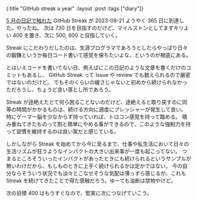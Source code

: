 {:title "GitHub streak a year"
:layout :post
:tags ["diary"]}

[5 月の日記で触れた](/posts/2023-05-14-rebuild-blog-with-fable-pt3) GitHub Streak が 2023-08-21 ようやく 365 日に到達した。やったね。
次は 730 日を目指すのだけど、マイルストンとしてまずキリよい 400 を置き、次に 500, 600 と目指していく。

Streak にこだわりだしたのは、生涯プログラマであろうとしたらやっぱり日々の鍛錬というか毎日コード書いて感覚を保ちたいよな、というのが根底にある。

とはいえコードを書いてない日、例えばにこの日記のような文章を書くだけのコミットもあるし、 GitHub Streak って Issue や review でも数えられるので厳密ではないのだけど。
でもそのくらいの緩さじゃないと初めから続けられなかっただろうし、ちょうど良い落とし所であろう。

Streak が途絶えたとて何ら困ることないのだけど、途絶えると取り戻すのに同等の時間がかかるものは、続ける方向に適度にプレッシャーが発生して良い。
特にゲーマー脳を少なからず持っていれば、トロコン感覚を持って臨める。
積み重ねてきたものって割と簡単にやめる事ができるので、このような強制力を持って習慣を維持するのは良い案だと感じている。

しかしながら Streak を始めてから今に至るまで、仕事や私生活において日々の生活リズムが狂うようなインパクトの大きい出来事が一度も起こってない。
つまるところそういったインパクトがあったときにも続けられるというサンプルが無いわけだから、もしものときに上手く続けられるかは定かではない。
今の自分ならそういう状況でも淡々とこなせそうな気配は薄っすら感じるが、これも Streak を続けてきたことで得た感触だろう。ゆーても油断は禁物やけど。

次の目標 400 はもうすぐなので、堅実に次につなげていこう。
